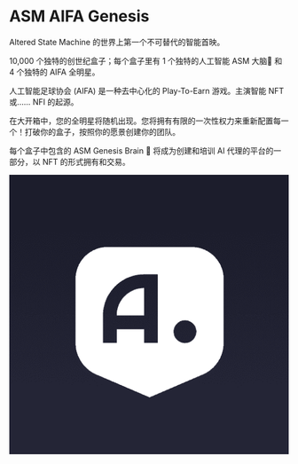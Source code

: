 # ASM AIFA Genesis

Altered State Machine 的世界上第一个不可替代的智能首映。

10,000 个独特的创世纪盒子；每个盒子里有 1 个独特的人工智能 ASM 大脑🧠 和 4 个独特的 AIFA 全明星。

人工智能足球协会 (AIFA) 是一种去中心化的 Play-To-Earn 游戏。主演智能 NFT 或…… NFI 的起源。

在大开箱中，您的全明星将随机出现。您将拥有有限的一次性权力来重新配置每一个！打破你的盒子，按照你的愿景创建你的团队。

每个盒子中包含的 ASM Genesis Brain 🧠 将成为创建和培训 AI 代理的平台的一部分，以 NFT 的形式拥有和交易。

![nft](unnamed.png)

